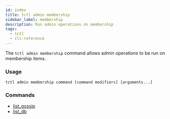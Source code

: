```yaml
---
id: index
title: tctl admin membership
sidebar_label: membership
description: Run admin operations on membership
tags:
  - tctl
  - cli-reference
---
```


The `tctl admin membership` command allows admin operations to be run on membership items.

### Usage

`tctl admin membership command [command modifiers] [arguments...]`

### Commands

- [list_gossip](/tctl-v1/admin/membership/list_gossip)
- [list_db](/tctl-v1/admin/membership/list_db)
